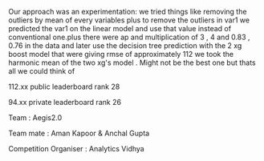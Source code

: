 Our approach was an experimentation: we tried things like removing the outliers by mean of every variables plus to remove the outliers in var1 we predicted the var1 on the linear model and use that value instead of conventional one.plus there were ap and multiplication of 3 , 4 and 0.83 , 0.76 in the data and later use the decision tree prediction with the 2 xg boost model that were giving rmse of approximately 112 we took the harmonic mean of the two xg's model . Might not be the best one but thats all we could think of

112.xx public leaderboard rank 28

94.xx private leaderboard rank 26

Team : Aegis2.0

Team mate : Aman Kapoor &  Anchal Gupta 

Competition Organiser : Analytics Vidhya 
